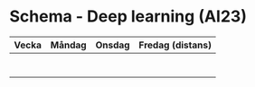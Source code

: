 # Schema - Deep learning (AI23)

| Vecka |     Måndag       |          Onsdag           |          Fredag (distans)          |
| :---: | :-----------------------: | :-----------------------: | :-----------------------: |
|  |  | | |
|  |  | | |
|  |  | | |
|  |  | | |
|  |  | | |
|  |  | | |
|  |  | | |
